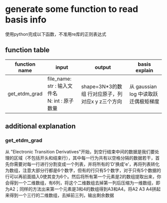 # generate some function to read basis info
使用python完成以下函数，不准用re库的正则表达式
## function table
|function name|input|output|basis explain|
|-----|----|---|---|
|get_etdm_grad|file_name: str : 输入文件名 <br> N: int : 原子数量|shape=3N*3的数组 行对应原子，列对应x y z三个方向|从 gaussian log 中读取跃迁偶极矩梯度|
## additional explanation
### get_etdm_grad

从 "Electronic Transition Derivatives"开始，到空行结束中间的数据是我们要处理的区域（不包括开头和结束行），其中每一行为共有以空格分隔的数据若干，首先你需要对每一行进行分割变成一个列表，并将所有的'D'换成'e'，再将列表转化为数组，注意大部分行都是6个数字，但有的行只有5个数字，对于只有5个数据的行可以再前面插入0使其变为6个。然后将所有第一个元素是2的数组提取出来，你会得到一个二维数组，有6列，将这个二维数组去掉第一列后压缩为一维数组，即为A2；同样的方法出来第一个元素是3和4的数组得到A3和A4。将A2 A3 A4拼起来得到一个三行的二维数组，去掉前三列，输出剩余数据
